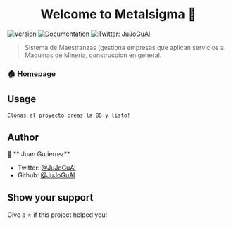 <h1 align="center">Welcome to Metalsigma 👋</h1>
<p>
  <img alt="Version" src="https://img.shields.io/badge/version-1.2-blue.svg?cacheSeconds=2592000" />
  <a href="https://github.com/JuJoGuAl/metalsigma">
    <img alt="Documentation" src="https://img.shields.io/badge/documentation-yes-brightgreen.svg" target="_blank" />
  </a>
  <a href="https://twitter.com/JuJoGuAl">
    <img alt="Twitter: JuJoGuAl" src="https://img.shields.io/twitter/follow/JuJoGuAl.svg?style=social" target="_blank" />
  </a>
</p>

> Sistema de Maestranzas (gestiona empresas que aplican servicios a Maquinas de Mineria, construccion en general.

### 🏠 [Homepage](https://metalsigma.cl/)

## Usage

```sh
Clonas el proyecto creas la BD y listo!
```

## Author

👤 ** Juan Gutierrez**

* Twitter: [@JuJoGuAl](https://twitter.com/JuJoGuAl)
* Github: [@JuJoGuAl](https://github.com/JuJoGuAl)

## Show your support

Give a ⭐️ if this project helped you!
